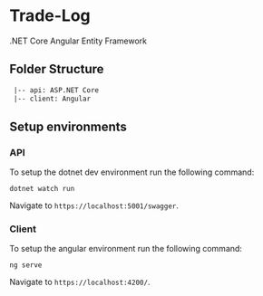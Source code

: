 # Trade-Log

.NET Core
Angular
Entity Framework

## Folder Structure

```txt
 |-- api: ASP.NET Core 
 |-- client: Angular 
```

## Setup environments

### API

To setup the dotnet dev environment run the following command:

```shell
dotnet watch run
```
Navigate to `https://localhost:5001/swagger`.

### Client

To setup the angular environment run the following command:

```shell
ng serve
```
Navigate to `https://localhost:4200/`.
